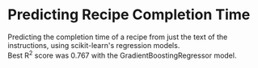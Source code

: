 # Predicting Recipe Completion Time
Predicting the completion time of a recipe from just the text of the instructions, using scikit-learn's regression models.  
Best R<sup>2</sup> score was 0.767 with the GradientBoostingRegressor model.
